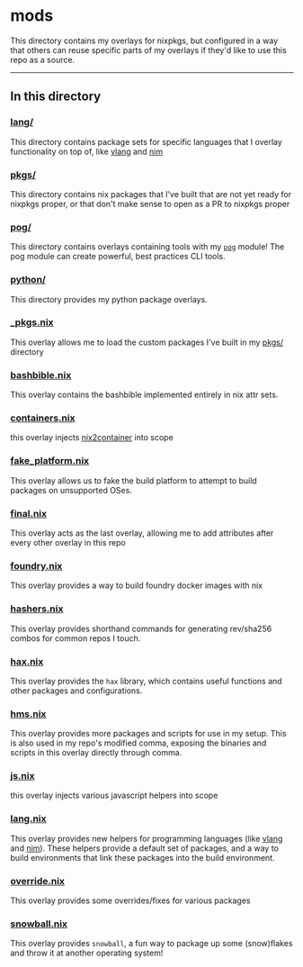 # mods

This directory contains my overlays for nixpkgs, but configured in a way that others can reuse specific parts of my overlays if they'd like to use this repo as a source.

---

## In this directory

### [lang/](./lang/)

This directory contains package sets for specific languages that I overlay functionality on top of, like [vlang](https://vlang.io/) and [nim](https://nim-lang.org)

### [pkgs/](./pkgs/)

This directory contains nix packages that I've built that are not yet ready for nixpkgs proper, or that don't make sense to open as a PR to nixpkgs proper

### [pog/](./pog/)

This directory contains overlays containing tools with my [`pog`](./pog.nix) module! The pog module can create powerful, best practices CLI tools.

### [python/](./python/)

This directory provides my python package overlays.

### [\_pkgs.nix](./_pkgs.nix)

This overlay allows me to load the custom packages I've built in my [pkgs/](../pkgs/) directory

### [bashbible.nix](./bashbible.nix)

This overlay contains the bashbible implemented entirely in nix attr sets.

### [containers.nix](./containers.nix)

this overlay injects [nix2container](https://github.com/nlewo/nix2container) into scope

### [fake_platform.nix](./fake_platform.nix)

This overlay allows us to fake the build platform to attempt to build packages on unsupported OSes.

### [final.nix](./final.nix)

This overlay acts as the last overlay, allowing me to add attributes after every other overlay in this repo

### [foundry.nix](./foundry.nix)

This overlay provides a way to build foundry docker images with nix

### [hashers.nix](./hashers.nix)

This overlay provides shorthand commands for generating rev/sha256 combos for common repos I touch.

### [hax.nix](./hax.nix)

This overlay provides the `hax` library, which contains useful functions and other packages and configurations.

### [hms.nix](./hms.nix)

This overlay provides more packages and scripts for use in my setup. This is also used in my repo's modified comma, exposing the binaries and scripts in this overlay directly through comma.

### [js.nix](./js.nix)

this overlay injects various javascript helpers into scope

### [lang.nix](./lang.nix)

This overlay provides new helpers for programming languages (like [vlang](https://vlang.io/) and [nim](https://nim-lang.org)). These helpers provide a default set of packages, and a way to build environments that link these packages into the build environment.

### [override.nix](./override.nix)

This overlay provides some overrides/fixes for various packages

### [snowball.nix](./snowball.nix)

This overlay provides `snowball`, a fun way to package up some (snow)flakes and throw it at another operating system!
